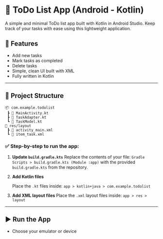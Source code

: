 # 📝 ToDo List App (Android - Kotlin)

A simple and minimal ToDo list app built with Kotlin in Android Studio. Keep track of your tasks with ease using this lightweight application.

## 📱 Features

* Add new tasks
* Mark tasks as completed
* Delete tasks
* Simple, clean UI built with XML
* Fully written in Kotlin

---
## 📂 Project Structure

```
📦 com.example.todolist
 ┣ 📜 MainActivity.kt
 ┣ 📜 TaskAdapter.kt
 ┗ 📜 TaskModel.kt
📁 res/layout
 ┣ 📜 activity_main.xml
 ┗ 📜 item_task.xml
```

### ✅ Step-by-step to run the app:

1. **Update `build.gradle.kts`**
   Replace the contents of your file:
   `Gradle Scripts > build.gradle.kts (Module :app)`
   with the provided `build.gradle.kts` from the repository.

2. **Add Kotlin files**
   
   Place the `.kt` files inside:
   `app > kotlin+java > com.example.todolist`

4. **Add XML layout files**
   Place the `.xml` layout files inside:
   `app > res > layout`

---

## ▶️ Run the App

* Choose your emulator or device

